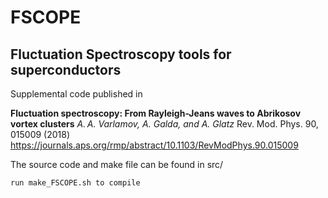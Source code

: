 # FSCOPE
Fluctuation Spectroscopy tools for superconductors
---
Supplemental code published in

**Fluctuation spectroscopy: From Rayleigh-Jeans waves to Abrikosov vortex clusters**
_A. A. Varlamov, A. Galda, and A. Glatz_
Rev. Mod. Phys. 90, 015009 (2018)
https://journals.aps.org/rmp/abstract/10.1103/RevModPhys.90.015009

The source code and make file can be found in src/

```
run make_FSCOPE.sh to compile
```
